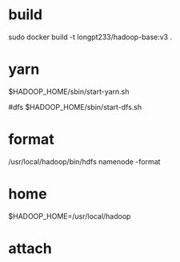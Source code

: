 

# build
sudo docker build -t longpt233/hadoop-base:v3 .

# yarn 
$HADOOP_HOME/sbin/start-yarn.sh

#dfs 
$HADOOP_HOME/sbin/start-dfs.sh

# format 
/usr/local/hadoop/bin/hdfs namenode -format

# home 
$HADOOP_HOME=/usr/local/hadoop 

# attach 